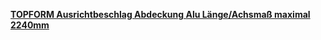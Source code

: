 [**TOPFORM Ausrichtbeschlag Abdeckung Alu Länge/Achsmaß maximal 2240mm**](https://www.kochfreiburg.de/p/topform-ausrichtbeschlag-abdeckung-alu-lange-achsmass-max-2240mm-454910.html?gbraid=0AAAAADE-Bm-VUT2lHupIIytbwkpd6LJLG&gclid=EAIaIQobChMIvKmjoZK6gwMVa5CDBx3RXQNREAQYASABEgJqnfD_BwE)